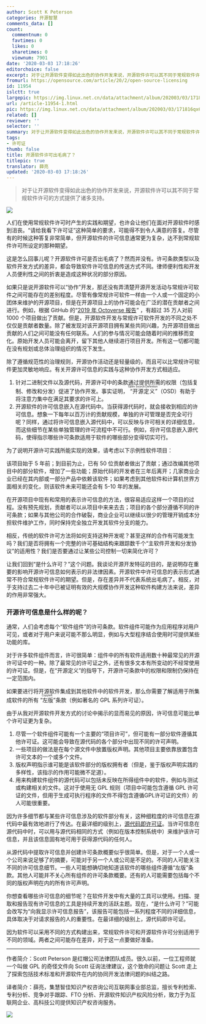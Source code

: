 ```yaml
---
author: Scott K Peterson
categories: 开源智慧
comments_data: []
count:
  commentnum: 0
  favtimes: 0
  likes: 0
  sharetimes: 0
  viewnum: 7901
date: '2020-03-03 17:18:26'
editorchoice: false
excerpt: 对于让开源软件变得如此出色的协作开发来说，开源软件许可以其不同于常规软件许可的方式提供了诸多支持。
fromurl: https://opensource.com/article/20/2/open-source-licensing
id: 11954
islctt: true
largepic: https://img.linux.net.cn/data/attachment/album/202003/03/171816qx6hh2b2y557tcyc.jpg
url: /article-11954-1.html
pic: https://img.linux.net.cn/data/attachment/album/202003/03/171816qx6hh2b2y557tcyc.jpg.thumb.jpg
related: []
reviewer: ''
selector: ''
summary: 对于让开源软件变得如此出色的协作开发来说，开源软件许可以其不同于常规软件许可的方式提供了诸多支持。
tags:
- 许可证
thumb: false
title: 开源软件许可出毛病了？
titlepic: true
translator: 薛亮
updated: '2020-03-03 17:18:26'
---
```



> 
> 对于让开源软件变得如此出色的协作开发来说，开源软件许可以其不同于常规软件许可的方式提供了诸多支持。
> 
> 
> 


![](/data/attachment/album/202003/03/171816qx6hh2b2y557tcyc.jpg)


人们在使用常规软件许可时产生的实践和期望，也许会让他们在面对开源软件时感到沮丧。“请给我看下许可证”这种简单的要求，可能得不到令人满意的答复。尽管有的时候这种答复非常简单，但开源软件的许可信息通常更为复杂，达不到常规软件许可所设定的那种期望。


这是怎么回事儿呢？开源软件许可是否出毛病了？然而并没有。许可条款类型以及软件开发方式的差异，都会导致软件许可信息的传送方式不同。律师便利性和开发人员便利性之间的折衷是造成这种状况的部分原因。


如果只是说开源软件可以“协作”开发，那还没有弄清楚开源开发活动与常规许可软件之间可能存在的差别程度。尽管有像常规许可软件一样由一个人或一个固定的小团体来维护的开源项目，但是在开源项目上的协作可能会在广泛的潜在贡献者之间进行。例如，根据 GitHub 的“[2019 年 Octoverse 报告](https://octoverse.github.com/#dependencies-overview)” ，有超过 35 万人对前 1000 个项目做出了贡献。但是，开源软件开发与常规许可软件开发的不同之处不仅仅是贡献者数量。除了被发现对该开源项目拥有某些共同兴趣，为开源项目做出贡献的人们之间可能没有任何联系。人们的参与情况可能会随着时间的推移而变化。原始开发人员可能会离开，留下其他人继续进行项目开发。所有这一切都可能在没有规划或总体治理组织的情况下发生。


除了遵循规范性的治理规则，开源协作活动还是轻量级的，而且可以比常规许可软件更加灵敏地响应。有关开源许可信息的实践与这种协作开发方式相适应。


1. 针对二进制文件以及源代码，开源许可中的条款通过提供所需的权限（包括复制、修改和分发）促进了协作开发。事实证明，<ruby> “开源定义” <rp>  （ </rp> <rt>  Open Source Definition </rt> <rp>  ） </rp></ruby>（OSD）有助于将注意力集中在满足其要求的许可上。
2. 开源软件的许可信息嵌入在源代码中。当获得源代码时，就会接收到相应的许可信息。想象一下每年以百万计的贡献规模，单独的许可管理是否完全可行呢？同样，通过将许可信息嵌入源代码中，可以反映与许可相关的详细信息，而这些细节在某些单独管理的许可流程中不可行。例如，将许可信息嵌入源代码，使得指示哪些许可条款适用于软件的哪些部分变得切实可行。


为了说明开源许可实践所能实现的效果，请考虑以下示例性软件项目：


该项目始于 5 年前；到目前为止，已有 50 位贡献者做出了贡献；通过改编其他项目中的部分软件，增加了一些功能；原始代码的开发者在三年后离开；几家商业企业已经在其内部或一部分产品中依赖该软件；如果考虑到其他软件和计算机世界方面相关的变化，则该软件未来可能还会有 5-10 年的发展。


在开源项目中现有和常用的表示许可信息的方法，很容易适应这样一个项目的过程。没有预先规划，贡献者可以从项目中来来去去；项目的各个部分遵循不同的许可条款；如果与其他公司的合作破裂，商业企业可以继续以很少的管理开销成本分担软件维护工作，同时保持完全独立开发其软件分支的能力。


相反，传统的软件许可方法将如何支持这种开发呢？甚至这样的合作有可能发生吗？我们是否将拥有一个完整的许可基础结构来跟踪数千个“主软件开发和分发协议”的适用性？我们是否要通过让某些公司控制一切来简化许可？


让我们回到“是什么许可？”这个问题。我谈论开源开发特征的目的，是说明存在重要的影响开源许可信息如何表示的非法律因素。开源软件中许可信息的表示形式通常不符合常规软件许可的期望。但是，存在差异并不代表系统出毛病了。相反，对于支持过去二十年中已被证明有效的大规模协作开发这种软件构建方法来说，差异的作用非常强大。


### 开源许可信息是什么样的呢？


通常，人们会考虑每个“软件组件”的许可条款。软件组件可能作为应用程序对用户可见，或者对于用户来说可能不那么明显，例如与大型程序结合使用时可提供某些功能的库。


对于许多软件组件而言，许可很简单：组件中的所有软件适用数十种最常见的开源许可证中的一种。除了最常见的许可证之外，还有很多文本有所变动的不经常使用的许可证。但是，在“开源定义”的指导下，开源许可条款中的权限和限制仍保持在一定范围内。


如果要进行将开源软件集成到其他软件中的软件开发，那么你需要了解适用于所集成软件的所有<ruby> “左版” <rp>  （ </rp> <rt>  Copyleft </rt> <rp>  ） </rp></ruby>条款（例如著名的 GPL 系列许可证）。


由于从我对开源软件开发方式的讨论中揭示的显而易见的原因，许可信息可能比单个许可证更为复杂。


1. 尽管一个软件组件可能有一个主要的“项目许可”，但可能有一部分软件遵循其他许可证。这可能会导致在源代码的各个部分中出现不同的许可声明。
2. 一些项目的做法是在每个源文件中放置版权声明。其他项目主要依靠放置包含许可文本的一个或多个文件。
3. 版权声明指示谁可能是该软件部分的版权拥有者（但是，鉴于版权声明实践的多样性，该指示的作用可能微不足道）。
4. 用来构建软件组件的源代码可以包括未反映在所得组件中的软件，例如与测试或构建相关的文件。这对于使用无 GPL 规则（项目中可能包含遵循 GPL 许可证的文件，但用于生成可执行程序的文件不得包含遵循GPL许可证的文件）的人可能很重要。


因为许多细节都与某些许可信息涉及的软件部分有关，这种细粒度的许可信息在源代码中最有效地进行了传达。在最详细的级别上，[源代码即许可证](https://opensource.com/article/17/12/source-code-license)。当许可信息在源代码中时，可以用与源代码相同的方式（例如在版本控制系统中）来维护该许可信息，并且该信息固有地可用于获得源代码的任何人。


从源代码中提取许可信息并创建许可条款概要似乎很简单。但是，对于一个人或一个公司来说足够了的摘要，可能对于另一个人或公司是不足的。不同的人可能关注不同的许可信息细节。一些人可能想确切地知道该软件的哪些组件遵循“左版”条款。其他人可能并不关心所有组件的许可条款概要。还有的人可能需要包括每个不同的版权声明在内的所有许可声明。


你想查看哪些许可信息的细节呢？在软件开发中有大量的工具可以使用。扫描、提取和报告现有许可信息的工具是持续开发的活跃主题。现在，“是什么许可？”可能会改写为“向我显示许可信息报告”，该报告可能包括一系列程度不同的详细信息，具体取决于对请求报告的人的重要性。在最详细的级别上，源代码即许可证。


因为软件可以采用不同的方式构建出来，常规软件许可和开源软件许可分别适用于不同的领域。两者之间可能存在差异，对于这一点要做好准备。




---


作者简介：Scott Peterson 是红帽公司法律团队成员。很久以前，一位工程师就一个叫做 GPL 的奇怪文件向 Scott 征询法律建议，这个致命的问题让 Scott 走上了探索包括技术标准和开源软件在内的协同开发法律问题的纠结之路。


译者简介：薛亮，集慧智佳知识产权咨询公司互联网事业部总监，擅长专利检索、专利分析、竞争对手跟踪、FTO 分析、开源软件知识产权风险分析，致力于为互联网企业、高科技公司提供知识产权咨询服务。


![](/data/attachment/album/202003/03/171057ge8g5roga5ev56gf.jpg)